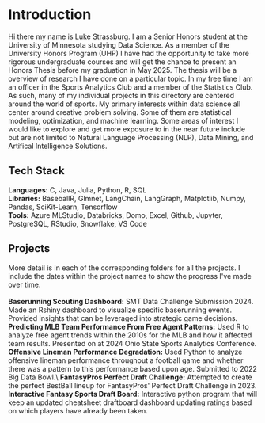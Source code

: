 # Introduction
Hi there my name is Luke Strassburg. I am a Senior Honors student at the University of Minnesota studying Data Science. As a member of the University Honors Program (UHP) I have had the opportunity to take more rigorous undergraduate courses and will get the chance to present an Honors Thesis before my graduation in May 2025. The thesis will be a overview of research I have done on a particular topic. In my free time I am an officer in the Sports Analytics Club and a member of the Statistics Club. As such, many of my individual projects in this directory are centered around the world of sports. My primary interests within data science all center around creative problem solving. Some of them are statistical modeling, optimization, and machine learning. Some areas of interest I would like to explore and get more exposure to in the near future include but are not limited to Natural Language Processing (NLP), Data Mining, and Artifical Intelligence Solutions.

## Tech Stack
**Languages:** C, Java, Julia, Python, R, SQL \
**Libraries:** BaseballR, Glmnet, LangChain, LangGraph, Matplotlib, Numpy, Pandas, SciKit-Learn, Tensorflow \
**Tools:** Azure MLStudio, Databricks, Domo, Excel, Github, Jupyter, PostgreSQL, RStudio, Snowflake, VS Code

## Projects
More detail is in each of the corresponding folders for all the projects. I include the dates within the project names to show the progress I've made over time.\
\
**Baserunning Scouting Dashboard:** SMT Data Challenge Submission 2024. Made an Rshiny dashboard to visualize specific baserunning events. Provided insights that can be leveraged into strategic game decisions.\
**Predicting MLB Team Performance From Free Agent Patterns:** Used R to analyze free agent trends within the 2010s for the MLB and how it affected team results. Presented on at 2024 Ohio State Sports Analytics Conference.\
**Offensive Lineman Performance Degradation:** Used Python to analyze offensive lineman performance throughout a football game and whether there was a pattern to this performance based upon age. Submitted to 2022 Big Data Bowl.\ 
**FantasyPros Perfect Draft Challenge:** Attempted to create the perfect BestBall lineup for FantasyPros' Perfect Draft Challenge in 2023.\
**Interactive Fantasy Sports Draft Board:** Interactive python program that will keep an updated cheatsheet draftboard dashboard updating ratings based on which players have already been taken.    
